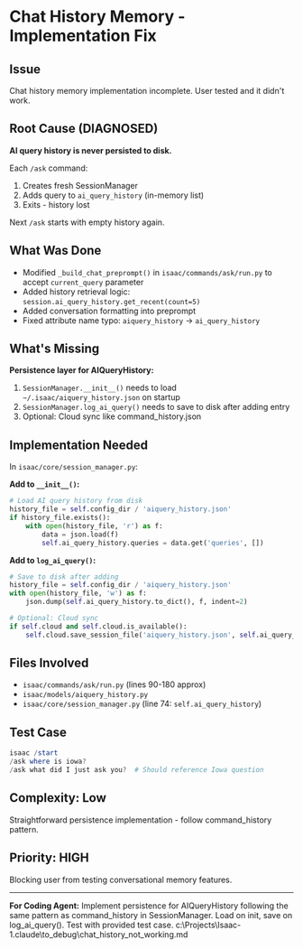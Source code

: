 # Chat History Memory - Implementation Fix

## Issue
Chat history memory implementation incomplete. User tested and it didn't work.

## Root Cause (DIAGNOSED)
**AI query history is never persisted to disk.**

Each `/ask` command:
1. Creates fresh SessionManager
2. Adds query to `ai_query_history` (in-memory list)
3. Exits - history lost

Next `/ask` starts with empty history again.

## What Was Done
- Modified `_build_chat_preprompt()` in `isaac/commands/ask/run.py` to accept `current_query` parameter
- Added history retrieval logic: `session.ai_query_history.get_recent(count=5)`
- Added conversation formatting into preprompt
- Fixed attribute name typo: `aiquery_history` → `ai_query_history`

## What's Missing
**Persistence layer for AIQueryHistory:**

1. `SessionManager.__init__()` needs to load `~/.isaac/aiquery_history.json` on startup
2. `SessionManager.log_ai_query()` needs to save to disk after adding entry
3. Optional: Cloud sync like command_history.json

## Implementation Needed
In `isaac/core/session_manager.py`:

**Add to `__init__()`:**
```python
# Load AI query history from disk
history_file = self.config_dir / 'aiquery_history.json'
if history_file.exists():
    with open(history_file, 'r') as f:
        data = json.load(f)
        self.ai_query_history.queries = data.get('queries', [])
```

**Add to `log_ai_query()`:**
```python
# Save to disk after adding
history_file = self.config_dir / 'aiquery_history.json'
with open(history_file, 'w') as f:
    json.dump(self.ai_query_history.to_dict(), f, indent=2)

# Optional: Cloud sync
if self.cloud and self.cloud.is_available():
    self.cloud.save_session_file('aiquery_history.json', self.ai_query_history.to_dict())
```

## Files Involved
- `isaac/commands/ask/run.py` (lines 90-180 approx)
- `isaac/models/aiquery_history.py`
- `isaac/core/session_manager.py` (line 74: `self.ai_query_history`)

## Test Case
```powershell
isaac /start
/ask where is iowa?
/ask what did I just ask you?  # Should reference Iowa question
```

## Complexity: Low
Straightforward persistence implementation - follow command_history pattern.

## Priority: HIGH
Blocking user from testing conversational memory features.

---

**For Coding Agent:** Implement persistence for AIQueryHistory following the same pattern as command_history in SessionManager. Load on init, save on log_ai_query(). Test with provided test case.</content>
<parameter name="filePath">c:\Projects\Isaac-1\.claude\to_debug\chat_history_not_working.md
